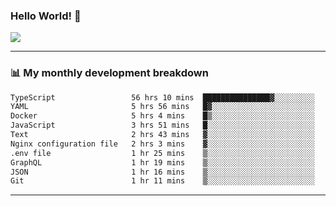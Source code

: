 ### Hello World! 👋

<a>
  <img align="center" src="https://github-readme-stats.vercel.app/api?username=megatunger&count_private=true&include_all_commits=true&bg_color=30,56CCF2,2F80ED&title_color=fff&text_color=fff" />
</a>

------
### 📊 My monthly development breakdown

<!--START_SECTION:waka-->

```txt
TypeScript                 56 hrs 10 mins  ███████████████▓░░░░░░░░░   62.64 %
YAML                       5 hrs 56 mins   █▓░░░░░░░░░░░░░░░░░░░░░░░   06.64 %
Docker                     5 hrs 4 mins    █▒░░░░░░░░░░░░░░░░░░░░░░░   05.67 %
JavaScript                 3 hrs 51 mins   █░░░░░░░░░░░░░░░░░░░░░░░░   04.31 %
Text                       2 hrs 43 mins   ▓░░░░░░░░░░░░░░░░░░░░░░░░   03.03 %
Nginx configuration file   2 hrs 3 mins    ▓░░░░░░░░░░░░░░░░░░░░░░░░   02.29 %
.env file                  1 hr 25 mins    ▒░░░░░░░░░░░░░░░░░░░░░░░░   01.60 %
GraphQL                    1 hr 19 mins    ▒░░░░░░░░░░░░░░░░░░░░░░░░   01.48 %
JSON                       1 hr 16 mins    ▒░░░░░░░░░░░░░░░░░░░░░░░░   01.42 %
Git                        1 hr 11 mins    ▒░░░░░░░░░░░░░░░░░░░░░░░░   01.33 %
```

<!--END_SECTION:waka-->

------
